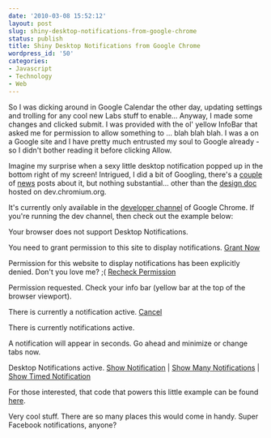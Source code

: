 ```yaml
---
date: '2010-03-08 15:52:12'
layout: post
slug: shiny-desktop-notifications-from-google-chrome
status: publish
title: Shiny Desktop Notifications from Google Chrome
wordpress_id: '50'
categories:
- Javascript
- Technology
- Web
---
```


So I was dicking around in Google Calendar the other day, updating settings and trolling for any cool new Labs stuff to enable... Anyway, I made some changes and clicked submit. I was provided with the ol' yellow InfoBar that asked me for permission to allow something to ... blah blah blah. I was a on a Google site and I have pretty much entrusted my soul to Google already - so I didn't bother reading it before clicking Allow.

Imagine my surprise when a sexy little desktop notification popped up in the bottom right of my screen! Intrigued, I did a bit of Googling, there's a [couple](http://lifehacker.com/5350238/google-chrome-to-feature-desktop-notifications) of [news](http://techcrunch.com/2009/09/01/chrome-is-gaining-desktop-notifications/) posts about it, but nothing substantial... other than the [design doc](http://dev.chromium.org/developers/design-documents/desktop-notifications/api-specification) hosted on dev.chromium.org.

It's currently only available in the [developer channel](http://dev.chromium.org/getting-involved/dev-channel) of Google Chrome. If you're running the dev channel, then check out the example below:








Your browser does not support Desktop Notifications.










You need to grant permission to this site to display notifications. [Grant Now](javascript:requestPermission();)







Permission for this website to display notifications has been explicitly denied. Don't you love me? ;( [Recheck Permission](javascript:checkPermission();)







Permission requested. Check your info bar (yellow bar at the top of the browser viewport).







There is currently a notification active. [Cancel](javascript:cancelNotification();)







There is currently  notifications active.







A notification will appear in  seconds. Go ahead and minimize or change tabs now.







Desktop Notifications active. [Show Notification](javascript:showNotification();) | [Show Many Notifications](javascript:showManyNotifications();) | [Show Timed Notification](javascript:showTimedNotification();)







For those interested, that code that powers this little example can be found [here](http://sambro.is-super-awesome.com/wp-content/uploads/notifications.js).

Very cool stuff. There are so many places this would come in handy. Super Facebook notifications, anyone?
